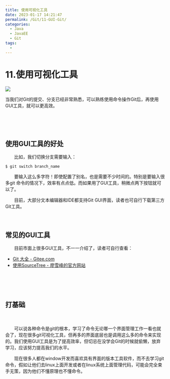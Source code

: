 ```yaml
---
title: 使用可视化工具
date: 2023-01-17 14:21:47
permalink: /Git/11-GUI-Git/
categories:
  - Java
  - JavaEE
  - Git
tags:
  - 
---
```




# 11.使用可视化工具

![](https://image.peterjxl.com/blog/65-20230115114602-utrzxr0.jpg)

当我们对Git的提交、分支已经非常熟悉，可以熟练使用命令操作Git后，再使用GUI工具，就可以更高效。

<!-- more -->　‍


　　‍

## 使用GUI工具的好处

　　比如，我们切换分支需要输入：

```shell
$ git switch branch_name
```

　　要输入这么多字符！即使配置了别名，也是需要不少时间的。特别是要输入很多git 命令的情况下，效率有点点低。而如果用了GUI工具，稍微点两下按钮就可以了。

　　目前，大部分文本编辑器和IDE都支持Git GUI界面，读者也可自行下载第三方Git工具。

　　‍

## 常见的GUI工具

　　目前市面上很多GUI工具，不一一介绍了，读者可自行查看：

* [Git 大全 - Gitee.com](https://gitee.com/all-about-git)
* [使用SourceTree - 廖雪峰的官方网站](https://www.liaoxuefeng.com/wiki/896043488029600/1317161920364578)

　　‍

　　‍

## 打基础

　　‍

　　可以说各种命令是git的根本，学习了命令无论哪一个界面管理工作一看也就会了，现在很多git可视化工具，但再多的界面底层也是调用这么多的命令来实现的。我们使用GUI工具是为了提高效率，但切忌在没学会Git的时候就偷懒，放弃学习，应该努力提高我们的水平。

　　现在很多人都在window开发而喜欢具有界面的版本工具软件，而不去学习git命令，假如让他们去linux上面开发或者在linux系统上面管理代码，可能会完全束手无策，因为他们不懂原理也不懂命令。

　　‍

　　‍
